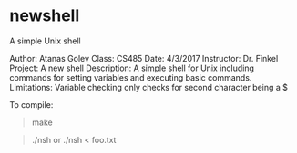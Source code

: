 # newshell
A simple Unix shell

Author: Atanas Golev
Class: CS485
Date: 4/3/2017
Instructor: Dr. Finkel
Project: A new shell
Description: A simple shell for Unix including commands for setting variables and executing basic commands.
Limitations: Variable checking only checks for second character being a $

To compile: 

> make

> ./nsh or ./nsh < foo.txt
